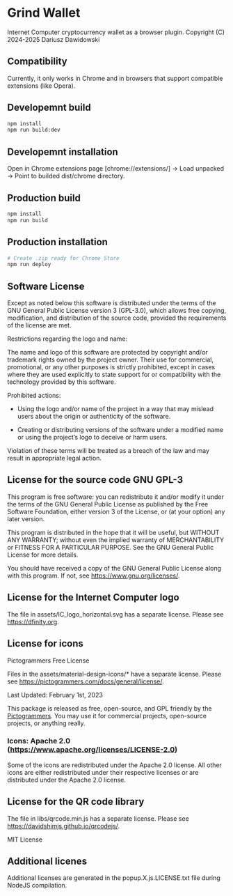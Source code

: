 # Grind Wallet

Internet Computer cryptocurrency wallet as a browser plugin.
Copyright (C) 2024-2025 Dariusz Dawidowski


## Compatibility

Currently, it only works in Chrome and in browsers that support compatible extensions (like Opera).


## Developemnt build

```bash
npm install
npm run build:dev
```


## Developemnt installation

Open in Chrome extensions page [chrome://extensions/] -> Load unpacked -> Point to builded dist/chrome directory.


## Production build

```bash
npm install
npm run build
```


## Production installation

```bash
# Create .zip ready for Chrome Store
npm run deploy
```


## Software License

Except as noted below this software is distributed under the terms of the GNU General Public License version 3 (GPL-3.0), which allows free copying, modification, and distribution of the source code, provided the requirements of the license are met.

Restrictions regarding the logo and name:

The name and logo of this software are protected by copyright and/or trademark rights owned by the project owner. Their use for commercial, promotional, or any other purposes is strictly prohibited, except in cases where they are used explicitly to state support for or compatibility with the technology provided by this software.

Prohibited actions:

- Using the logo and/or name of the project in a way that may mislead users about the origin or authenticity of the software.

- Creating or distributing versions of the software under a modified name or using the project’s logo to deceive or harm users.

Violation of these terms will be treated as a breach of the law and may result in appropriate legal action.


## License for the source code GNU GPL-3

This program is free software: you can redistribute it and/or modify
it under the terms of the GNU General Public License as published by
the Free Software Foundation, either version 3 of the License, or
(at your option) any later version.

This program is distributed in the hope that it will be useful,
but WITHOUT ANY WARRANTY; without even the implied warranty of
MERCHANTABILITY or FITNESS FOR A PARTICULAR PURPOSE.  See the
GNU General Public License for more details.

You should have received a copy of the GNU General Public License
along with this program.  If not, see <https://www.gnu.org/licenses/>.


## License for the Internet Computer logo

The file in assets/IC_logo_horizontal.svg has a separate license. Please see https://dfinity.org.


## License for icons

Pictogrammers Free License

Files in the assets/material-design-icons/* have a separate license. Please see https://pictogrammers.com/docs/general/license/.

Last Updated: February 1st, 2023

This package is released as free, open-source, and GPL friendly by
the [Pictogrammers](https://pictogrammers.com/). You may use it
for commercial projects, open-source projects, or anything really.


### Icons: Apache 2.0 (https://www.apache.org/licenses/LICENSE-2.0)

Some of the icons are redistributed under the Apache 2.0 license. All other
icons are either redistributed under their respective licenses or are
distributed under the Apache 2.0 license.


## License for the QR code library

The file in libs/qrcode.min.js has a separate license. Please see https://davidshimjs.github.io/qrcodejs/.

MIT License


## Additional licenes

Additional licenses are generated in the popup.X.js.LICENSE.txt file during NodeJS compilation.
